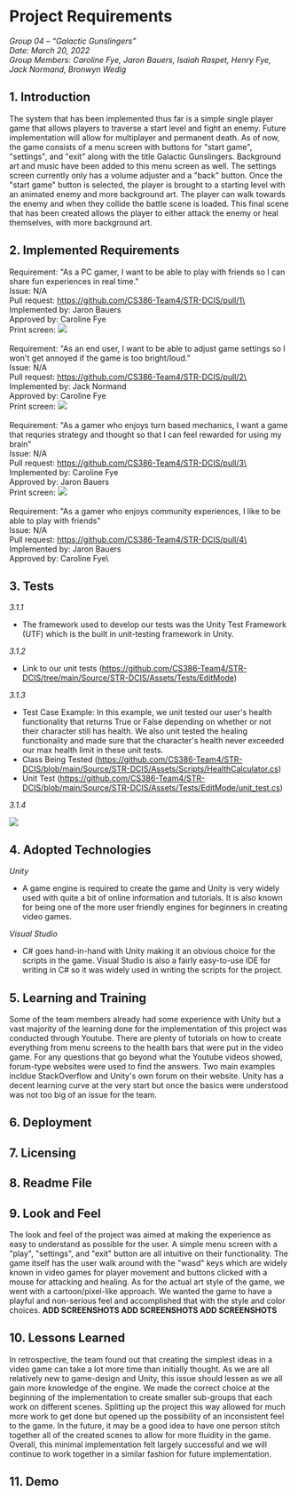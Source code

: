 
# Project Requirements

_Group 04 – “Galactic Gunslingers”\
Date: March 20, 2022\
Group Members: Caroline Fye, Jaron Bauers, Isaiah Raspet, Henry Fye, Jack Normand, Bronwyn Wedig_
## 1. Introduction
The system that has been implemented thus far is a simple single player game that allows players to traverse a start level and fight an enemy. Future implementation will allow for multiplayer and permanent death. As of now, the game consists of a menu screen with buttons for "start game", "settings", and "exit" along with the title Galactic Gunslingers. Background art and music have been added to this menu screen as well. The settings screen currently only has a volume adjuster and a "back" button. Once the "start game" button is selected, the player is brought to a starting level with an animated enemy and more background art. The player can walk towards the enemy and when they collide the battle scene is loaded. This final scene that has been created allows the player to either attack the enemy or heal themselves, with more background art. 

## 2. Implemented Requirements 
Requirement: "As a PC gamer, I want to be able to play with friends so I can share fun experiences in real time."\
Issue: N/A\
Pull request: https://github.com/CS386-Team4/STR-DCIS/pull/1\
Implemented by: Jaron Bauers\
Approved by: Caroline Fye\
Print screen: <img src ="/StartMenu.pdf">\
\
Requirement: "As an end user, I want to be able to adjust game settings so I won't get annoyed if the game is too bright/loud."\
Issue: N/A\
Pull request: https://github.com/CS386-Team4/STR-DCIS/pull/2\
Implemented by: Jack Normand\
Approved by: Caroline Fye\
Print screen: <img src ="/OptionsScreen.pdf">\
\
Requirement: "As a gamer who enjoys turn based mechanics, I want a game that requries strategy and thought so that I can feel rewarded for using my brain"\
Issue: N/A\
Pull request: https://github.com/CS386-Team4/STR-DCIS/pull/3\
Implemented by: Caroline Fye\
Approved by: Jaron Bauers\
Print screen: <img src ="/TurnBasedSC.pdf">\
\
Requirement: "As a gamer who enjoys community experiences, I like to be able to play with friends"\
Issue: N/A\
Pull request: https://github.com/CS386-Team4/STR-DCIS/pull/4\
Implemented by: Jaron Bauers\
Approved by: Caroline Fye\

## 3. Tests
*3.1.1*
- The framework used to develop our tests was the Unity Test Framework (UTF) which is the built in unit-testing framework in Unity.

*3.1.2*
- Link to our unit tests (https://github.com/CS386-Team4/STR-DCIS/tree/main/Source/STR-DCIS/Assets/Tests/EditMode)

*3.1.3*
- Test Case Example: In this example, we unit tested our user's health functionality that returns True or False depending on whether or not their character still has health. We also unit tested the healing functionality and made sure that the character's health never exceeded our max health limit in these unit tests.
- Class Being Tested (https://github.com/CS386-Team4/STR-DCIS/blob/main/Source/STR-DCIS/Assets/Scripts/HealthCalculator.cs)
- Unit Test (https://github.com/CS386-Team4/STR-DCIS/blob/main/Source/STR-DCIS/Assets/Tests/EditMode/unit_test.cs)

*3.1.4*

![](./images/Test_Run.png)

## 4. Adopted Technologies
*Unity* 
- A game engine is required to create the game and Unity is very widely used with quite a bit of online information and tutorials. It is also known for being one of the more user friendly engines for beginners in creating video games.

*Visual Studio*
- C# goes hand-in-hand with Unity making it an obvious choice for the scripts in the game. Visual Studio is also a fairly easy-to-use IDE for writing in C# so it was widely used in writing the scripts for the project.

## 5. Learning and Training
Some of the team members already had some experience with Unity but a vast majority of the learning done for the implementation of this project was conducted through Youtube. There are plenty of tutorials on how to create everything from menu screens to the health bars that were put in the video game. For any questions that go beyond what the Youtube videos showed, forum-type websites were used to find the answers. Two main examples incldue StackOverflow and Unity's own forum on their website. Unity has a decent learning curve at the very start but once the basics were understood was not too big of an issue for the team.

## 6. Deployment

## 7. Licensing

## 8. Readme File

## 9. Look and Feel
The look and feel of the project was aimed at making the experience as easy to understand as possible for the user. A simple menu screen with a "play", "settings", and "exit" button are all intuitive on their functionality. The game itself has the user walk around with the "wasd" keys which are widely known in video games for player movement and buttons clicked with a mouse for attacking and healing. As for the actual art style of the game, we went with a cartoon/pixel-like approach. We wanted the game to have a playful and non-serious feel and accomplished that with the style and color choices. 
**ADD SCREENSHOTS ADD SCREENSHOTS ADD SCREENSHOTS**

## 10. Lessons Learned
In retrospective, the team found out that creating the simplest ideas in a video game can take a lot more time than initially thought. As we are all relatively new to game-design and Unity, this issue should lessen as we all gain more knowledge of the engine. We made the correct choice at the beginning of the implementation to create smaller sub-groups that each work on different scenes. Splitting up the project this way allowed for much more work to get done but opened up the possibility of an inconsistent feel to the game. In the future, it may be a good idea to have one person stitch together all of the created scenes to allow for more fluidity in the game. Overall, this minimal implementation felt largely successful and we will continue to work together in a similar fashion for future implementation.

## 11. Demo
